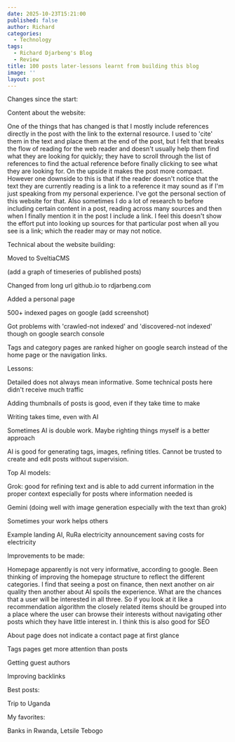 ```yaml
---
date: 2025-10-23T15:21:00
published: false
author: Richard
categories:
  - Technology
tags:
  - Richard Djarbeng's Blog
  - Review
title: 100 posts later-lessons learnt from building this blog
image: ''
layout: post
---
```

Changes since the start:

Content about the website:

One of the things that has changed is that I mostly include references directly in the post with the link to the external resource. I used to 'cite' them in the text and place them at the end of the post, but I felt that breaks the flow of reading for the web reader and doesn't usually help them find what they are looking for quickly; they have to scroll through the list of references to find the actual reference before finally clicking to see what they are looking for. On the upside it makes the post more compact. However one downside to this is that if the reader doesn't notice that the text they are currently reading is a link to a reference it may sound as if I'm just speaking from my personal experience. I've got the personal section of this website for that. Also sometimes I do a lot of research to before including certain content in a post, reading across many sources and then when I finally mention it in the post I include a link. I feel this  doesn't show the effort put into looking up sources for that particular post when all you see is a link; which the reader may or may not notice.

Technical about the website building:

Moved to SveltiaCMS

(add a graph of timeseries of published posts)

Changed from long url github.io to rdjarbeng.com

Added a personal page

500+ indexed pages on google (add screenshot)

Got problems with 'crawled-not indexed' and 'discovered-not indexed' though on google search console

Tags and category pages are ranked higher on google search instead of the home page or the navigation links.

Lessons:

Detailed does not always mean informative. Some technical posts here didn't receive much traffic

Adding thumbnails of posts is good, even if they take time to make

Writing takes time, even with AI

Sometimes AI is double work. Maybe righting things myself is a better approach

AI is good for generating tags, images, refining titles. Cannot be trusted to create and edit posts without supervision.

Top AI models:

Grok: good for refining text and is able to add current information in the proper context especially for posts where information needed is

Gemini (doing well with image generation especially with the text than grok)

Sometimes your work helps others

Example landing AI, RuRa electricity announcement saving costs for electricity

Improvements to be made:

Homepage apparently is not very informative, according to google. Been thinking of improving the homepage structure to reflect the different categories. I find that seeing a post on finance, then next another on air quality then another about AI spoils the experience. What are the chances that a user will be interested in all three. So if you look at it like a recommendation algorithm the closely related items should be grouped into a place where the user can browse their interests without navigating other posts which they have little interest in. I think this is also good for SEO

About page does not indicate a contact page at first glance

Tags pages get more attention than posts

Getting guest authors

Improving backlinks

Best posts:

Trip to Uganda

My favorites:

Banks in Rwanda, Letsile Tebogo
